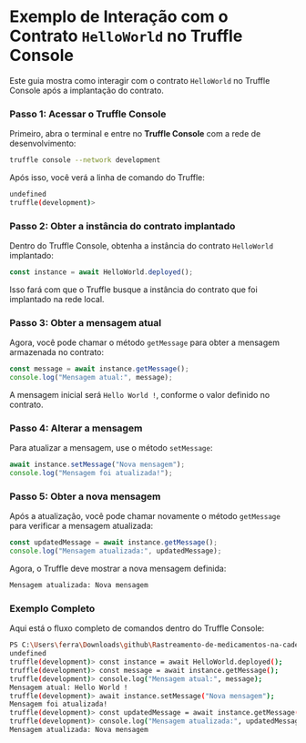 
# Exemplo de Interação com o Contrato `HelloWorld` no Truffle Console

Este guia mostra como interagir com o contrato `HelloWorld` no Truffle Console após a implantação do contrato.

### Passo 1: Acessar o Truffle Console

Primeiro, abra o terminal e entre no **Truffle Console** com a rede de desenvolvimento:

```bash
truffle console --network development
```

Após isso, você verá a linha de comando do Truffle:

```bash
undefined
truffle(development)>
```

### Passo 2: Obter a instância do contrato implantado

Dentro do Truffle Console, obtenha a instância do contrato `HelloWorld` implantado:

```javascript
const instance = await HelloWorld.deployed();
```

Isso fará com que o Truffle busque a instância do contrato que foi implantado na rede local.

### Passo 3: Obter a mensagem atual

Agora, você pode chamar o método `getMessage` para obter a mensagem armazenada no contrato:

```javascript
const message = await instance.getMessage();
console.log("Mensagem atual:", message);
```

A mensagem inicial será `Hello World !`, conforme o valor definido no contrato.

### Passo 4: Alterar a mensagem

Para atualizar a mensagem, use o método `setMessage`:

```javascript
await instance.setMessage("Nova mensagem");
console.log("Mensagem foi atualizada!");
```

### Passo 5: Obter a nova mensagem

Após a atualização, você pode chamar novamente o método `getMessage` para verificar a mensagem atualizada:

```javascript
const updatedMessage = await instance.getMessage();
console.log("Mensagem atualizada:", updatedMessage);
```

Agora, o Truffle deve mostrar a nova mensagem definida:

```bash
Mensagem atualizada: Nova mensagem
```

### Exemplo Completo

Aqui está o fluxo completo de comandos dentro do Truffle Console:

```bash
PS C:\Users\ferra\Downloads\github\Rastreamento-de-medicamentos-na-cadeia-de-suprimentos-famaceuticos\blockchain> truffle console --network development
undefined
truffle(development)> const instance = await HelloWorld.deployed();
truffle(development)> const message = await instance.getMessage();
truffle(development)> console.log("Mensagem atual:", message);
Mensagem atual: Hello World !
truffle(development)> await instance.setMessage("Nova mensagem");
Mensagem foi atualizada!
truffle(development)> const updatedMessage = await instance.getMessage();
truffle(development)> console.log("Mensagem atualizada:", updatedMessage);
Mensagem atualizada: Nova mensagem
```
